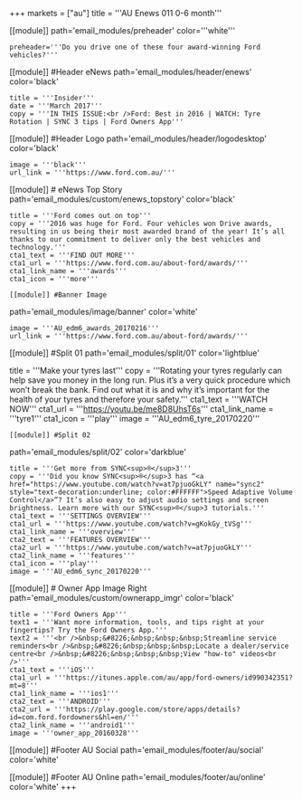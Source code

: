 +++
markets = ["au"]
title = '''AU Enews 011 0-6 month'''

[[module]]
path='email_modules/preheader'
color='''white'''

	preheader='''Do you drive one of these four award-winning Ford vehicles?'''

[[module]] #Header eNews
path='email_modules/header/enews'
color='black'

	title = '''Insider'''
	date = '''March 2017'''
	copy = '''IN THIS ISSUE:<br />Ford: Best in 2016 | WATCH: Tyre Rotation | SYNC 3 tips | Ford Owners App'''

[[module]] #Header Logo
path='email_modules/header/logodesktop'
color='black'

	image = '''black'''
	url_link = '''https://www.ford.com.au/'''

[[module]] # eNews Top Story
path='email_modules/custom/enews_topstory'
color='black'

	title = '''Ford comes out on top'''
	copy = '''2016 was huge for Ford. Four vehicles won Drive awards, resulting in us being their most awarded brand of the year! It’s all thanks to our commitment to deliver only the best vehicles and technology.'''
	cta1_text = '''FIND OUT MORE'''
	cta1_url = '''https://www.ford.com.au/about-ford/awards/'''
	cta1_link_name = '''awards'''
	cta1_icon = '''more'''

	[[module]] #Banner Image
path='email_modules/image/banner'
color='white'

	image = '''AU_edm6_awards_20170216'''
	url_link = '''https://www.ford.com.au/about-ford/awards/'''

[[module]] #Split 01
path='email_modules/split/01'
color='lightblue'

title = '''Make your tyres last'''
	copy = '''Rotating your tyres regularly can help save you money in the long run. Plus it’s a very quick procedure which won’t break the bank. Find out what it is and why it’s important for the health of your tyres and therefore your safety.'''
	cta1_text = '''WATCH NOW'''
	cta1_url = '''https://youtu.be/me8D8UhsT6s'''
	cta1_link_name = '''tyre1'''
	cta1_icon = '''play'''
	image = '''AU_edm6_tyre_20170220'''
	

	[[module]] #Split 02
path='email_modules/split/02'
color='darkblue'

	title = '''Get more from SYNC<sup>®</sup>3'''
	copy = '''Did you know SYNC<sup>®</sup>3 has “<a href="https://www.youtube.com/watch?v=at7pjuoGkLY" name="sync2" style="text-decoration:underline; color:#FFFFFF">Speed Adaptive Volume Control</a>”? It’s also easy to adjust audio settings and screen brightness. Learn more with our SYNC<sup>®</sup>3 tutorials.'''
	cta1_text = '''SETTINGS OVERVIEW'''
	cta1_url = '''https://www.youtube.com/watch?v=gKokGy_tVSg'''
	cta1_link_name = '''overview'''
	cta2_text = '''FEATURES OVERVIEW'''
	cta2_url = '''https://www.youtube.com/watch?v=at7pjuoGkLY'''
	cta2_link_name = '''features'''
	cta1_icon = '''play'''
	image = '''AU_edm6_sync_20170220'''


[[module]] # Owner App Image Right
path='email_modules/custom/ownerapp_imgr'
color='black'

	title = '''Ford Owners App'''
	text1 = '''Want more information, tools, and tips right at your fingertips? Try the Ford Owners App.'''
	text2 = '''<br />&nbsp;&#8226;&nbsp;&nbsp;&nbsp;Streamline service reminders<br />&nbsp;&#8226;&nbsp;&nbsp;&nbsp;Locate a dealer/service centre<br />&nbsp;&#8226;&nbsp;&nbsp;&nbsp;View "how-to" videos<br />'''
	cta1_text = '''iOS'''
	cta1_url = '''https://itunes.apple.com/au/app/ford-owners/id990342351?mt=8'''
	cta1_link_name = '''ios1'''
	cta2_text = '''ANDROID'''
	cta2_url = '''https://play.google.com/store/apps/details?id=com.ford.fordowners&hl=en/'''
	cta2_link_name = '''android1'''
	image = '''owner_app_20160328'''

[[module]] #Footer AU Social
path='email_modules/footer/au/social'
color='white'

[[module]] #Footer AU Online
path='email_modules/footer/au/online'
color='white'
+++